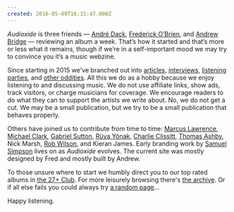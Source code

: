 ```yaml
---
created: 2016-05-09T16:15:47.000Z
---
```


*Audioxide* is three friends — [André Dack](https://twitter.com/andredack), [Frederick O’Brien](https://frederickobrien.com), and [Andrew Bridge](http://www.andrewhbridge.co.uk) — reviewing an album a week. That’s how it started and that’s more or less what it remains, though if we’re in a self-important mood we may try to convince you it’s a music webzine.

Since starting in 2015 we've branched out into [articles](/articles/), [interviews](/interviews/), [listening parties](/listening-parties/), and [other oddities](/funnyfarm/). All this we do as a hobby because we enjoy listening to and discussing music. We do not use affiliate links, show ads, track visitors, or charge musicians for coverage. We encourage readers to do what they can to support the artists we write about. No, we do not get a cut. We may be a small publication, but we try to be a small publication that behaves properly.

Others have joined us to contribute from time to time: [Marcus Lawrence](https://mlawrence.journoportfolio.com), [Michael Clark](https://twitter.com/Pixleh), [Gabriel Sutton](https://www.instagram.com/gpsutton9), [Rüya Yönak](https://twitter.com/ymagination_), [Charlie Clissitt](https://twitter.com/CharlieClissitt), [Thomas Ashby](https://thomasashby.co.uk), Nick Marsh, [Rob Wilson](https://twitter.com/colourfulse7ens), and Kieran James. Early branding work by [Samuel Simpson](https://www.instagram.com/autonwolf) lives on as *Audioxide* evolves. The current site was mostly designed by Fred and mostly built by Andrew.

To those unsure where to start we humbly direct you to our top rated albums in [the 27+ Club](/tags/27-plus-club/). For more leisurely browsing there's [the archive](/reviews/). Or if all else fails you could always try [a random page](/random/)...

Happy listening.
